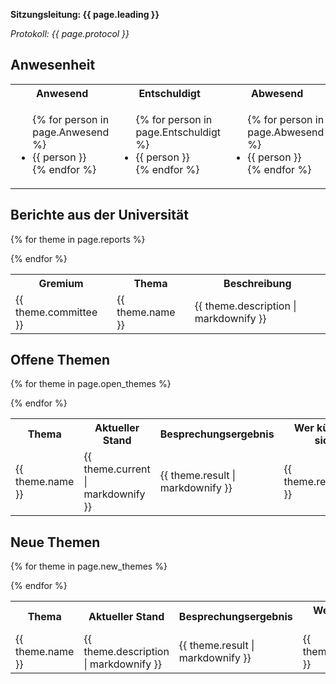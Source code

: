 <b>Sitzungsleitung: {{ page.leading }}</b>

<i>Protokoll: {{ page.protocol }}</i>

## Anwesenheit

<table>
<tr>
<th>Anwesend</th>
<th>Entschuldigt</th>
<th>Abwesend</th>
</tr>
<tr>
<td>
<ul>
{% for person in page.Anwesend %}
	<li> {{ person }} </li>
{% endfor %}
</ul>
</td>
<td>
<ul>
{% for person in page.Entschuldigt %}
	<li> {{ person }} </li>
{% endfor %}
</ul>
</td>
<td>
<ul>
{% for person in page.Abwesend %}
	<li> {{ person }} </li>
{% endfor %}
</ul>
</td>
</tr>
</table>

## Berichte aus der Universität
<table>
<tr>
<th>Gremium</th>
<th>Thema</th>
<th>Beschreibung</th>
</tr>

{% for theme in page.reports %}
<tr>
<td>{{ theme.committee }}</td>
<td>{{ theme.name }}</td>
<td>{{ theme.description | markdownify }}</td>
</tr>
{% endfor %}
</table>

## Offene Themen
<table>
<tr>
<th>Thema</th>
<th>Aktueller Stand</th>
<th>Besprechungsergebnis</th>
<th>Wer kümmert sich?</th>
</tr>

{% for theme in page.open_themes %}
<tr>
<td>{{ theme.name }}</td>
<td>{{ theme.current | markdownify }}</td>
<td>{{ theme.result | markdownify }}</td>
<td>{{ theme.responsible }}</td>
</tr>
{% endfor %}
</table>

## Neue Themen
<table>
<tr>
<th>Thema</th>
<th>Aktueller Stand</th>
<th>Besprechungsergebnis</th>
<th>Wer kümmert sich?</th>
</tr>

{% for theme in page.new_themes %}
<tr>
<td>{{ theme.name }}</td>
<td>{{ theme.description | markdownify }}</td>
<td>{{ theme.result | markdownify }}</td>
<td>{{ theme.responsible }}</td>
</tr>
{% endfor %}
</table>
